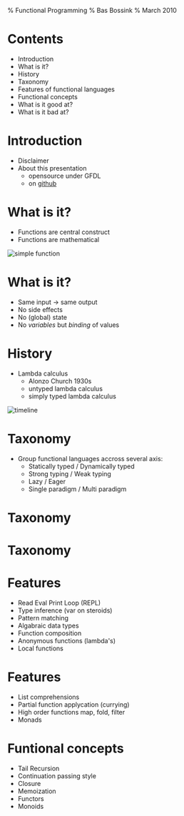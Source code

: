 % Functional Programming
% Bas Bossink
% March 2010

# Contents

- Introduction
- What is it?
- History
- Taxonomy
- Features of functional languages
- Functional concepts
- What is it good at?
- What is it bad at?

# Introduction

- Disclaimer
- About this presentation
    + opensource under GFDL
    + on [github][gh]

[gh]: http://github.com/basbossink/presentations "Presentations on github"

# What is it?

- Functions are central construct
- Functions are mathematical  

![simple function](/parabola.png "A simple function")

# What is it?

- Same input -> same output
- No side effects
- No (global) state
- No *variables* but *binding* of values

# History

- Lambda calculus 
    + Alonzo Church 1930s
    + untyped lambda calculus
    + simply typed lambda calculus  

![timeline](/languages.png "Abbreviated genealogy of functional programming languages")

# Taxonomy

- Group functional languages accross several axis:
    + Statically typed / Dynamically typed
    + Strong typing / Weak typing
    + Lazy / Eager
    + Single paradigm / Multi paradigm

# Taxonomy

<object data="/dynamic-static-strong-weak.svg" type="image/svg+xml"/>

# Taxonomy 

<object data="/lazy-eager-single-multi.svg" type="image/svg+xml"/>

# Features

- Read Eval Print Loop (REPL)
- Type inference (var on steroids)
- Pattern matching
- Algabraic data types
- Function composition
- Anonymous functions (lambda's)
- Local functions

# Features

- List comprehensions
- Partial function applycation (currying)
- High order functions map, fold, filter
- Monads

# Funtional concepts

- Tail Recursion
- Continuation passing style
- Closure
- Memoization
- Functors
- Monoids

